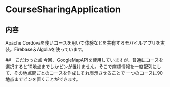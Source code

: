 # CourseSharingApplication

## 内容
Apache Cordovaを使いコースを用いて体験などを共有するモバイルアプリを実装。Firebase＆Algoliaを使っています。

##　こだわった点
今回、GoogleMapAPIを使用していますが、普通にコースを選択すると10地点までしかピンが置けません。そこで座標情報を一度配列にして、その地点間ごとのコースを作成しそれ表示させることで
一つのコースに90地点までピンを置くことができます。

